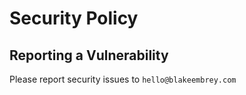 # Security Policy

## Reporting a Vulnerability

Please report security issues to `hello@blakeembrey.com`